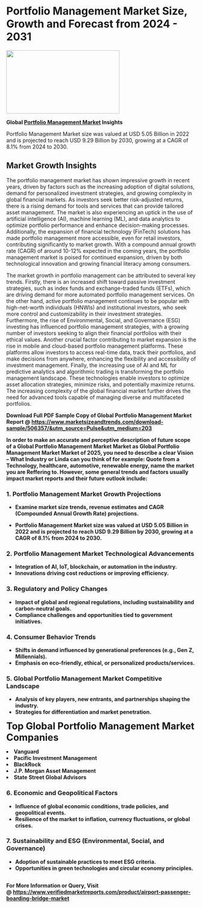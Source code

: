 <H1>Portfolio Management Market Size, Growth and Forecast from 2024 - 2031</H1><img class="aligncenter size-medium wp-image-584254" src="https://thirdeyenews.in/wp-content/uploads/2024/09/Global-Market-Research-300x168.jpeg" alt="" width="300" height="168" /><p><strong>Global&nbsp;<a href="https://www.marketsizeandtrends.com/download-sample/506357/&amp;utm_source=Pulse&amp;utm_medium=203">Portfolio Management Market</a> Insights</strong></p><p>Portfolio Management Market size was valued at USD 5.05 Billion in 2022 and is projected to reach USD 9.29 Billion by 2030, growing at a CAGR of 8.1% from 2024 to 2030.</p><p><h2>Market Growth Insights</h2> <p>The portfolio management market has shown impressive growth in recent years, driven by factors such as the increasing adoption of digital solutions, demand for personalized investment strategies, and growing complexity in global financial markets. As investors seek better risk-adjusted returns, there is a rising demand for tools and services that can provide tailored asset management. The market is also experiencing an uptick in the use of artificial intelligence (AI), machine learning (ML), and data analytics to optimize portfolio performance and enhance decision-making processes. Additionally, the expansion of financial technology (FinTech) solutions has made portfolio management more accessible, even for retail investors, contributing significantly to market growth. With a compound annual growth rate (CAGR) of around 10-12% expected in the coming years, the portfolio management market is poised for continued expansion, driven by both technological innovation and growing financial literacy among consumers.</p> <p><strong></strong></p> <p>The market growth in portfolio management can be attributed to several key trends. Firstly, there is an increased shift toward passive investment strategies, such as index funds and exchange-traded funds (ETFs), which are driving demand for more automated portfolio management services. On the other hand, active portfolio management continues to be popular with high-net-worth individuals (HNWIs) and institutional investors, who seek more control and customizability in their investment strategies. Furthermore, the rise of Environmental, Social, and Governance (ESG) investing has influenced portfolio management strategies, with a growing number of investors seeking to align their financial portfolios with their ethical values. Another crucial factor contributing to market expansion is the rise in mobile and cloud-based portfolio management platforms. These platforms allow investors to access real-time data, track their portfolios, and make decisions from anywhere, enhancing the flexibility and accessibility of investment management. Finally, the increasing use of AI and ML for predictive analytics and algorithmic trading is transforming the portfolio management landscape. These technologies enable investors to optimize asset allocation strategies, minimize risks, and potentially maximize returns. The increasing complexity of the global financial market further drives the need for advanced tools capable of managing diverse and multifaceted portfolios. <p><strong></p><p><span class=""><strong>Download Full PDF Sample Copy of Global Portfolio Management Market Report</strong> @ <a href="https://www.marketsizeandtrends.com/download-sample/506357/&amp;utm_source=Pulse&amp;utm_medium=203" target="_blank">https://www.marketsizeandtrends.com/download-sample/506357/&amp;utm_source=Pulse&amp;utm_medium=203</a></span></p><p>In order to make an accurate and perceptive description of future scope of a Global&nbsp;Portfolio Management Market Market as Global&nbsp;Portfolio Management Market Market of 2025, you need to describe a clear Vision &ndash; What Industry or Linda can you think of for example: Quote from a Technology, healthcare, automotive, renewable energy, name the market you are Reffering to. However, some general trends and factors usually impact market reports and their future outlook include:</p><h3>1.&nbsp;<strong>Portfolio Management Market Growth Projections</strong></h3><ul><li>Examine market size trends, revenue estimates and CAGR (Compounded Annual Growth Rate) projections.</li><li><p>Portfolio Management Market size was valued at USD 5.05 Billion in 2022 and is projected to reach USD 9.29 Billion by 2030, growing at a CAGR of 8.1% from 2024 to 2030.</p></li></ul><h3>2.&nbsp;<strong>Portfolio Management Market Technological Advancements</strong></h3><ul><li>Integration of AI, IoT, blockchain, or automation in the industry.</li><li>Innovations driving cost reductions or improving efficiency.</li></ul><h3>3.&nbsp;<strong>Regulatory and Policy Changes</strong></h3><ul><li>Impact of global and regional regulations, including sustainability and carbon-neutral goals.</li><li>Compliance challenges and opportunities tied to government initiatives.</li></ul><h3>4.&nbsp;<strong>Consumer Behavior Trends</strong></h3><ul><li>Shifts in demand influenced by generational preferences (e.g., Gen Z, Millennials).</li><li>Emphasis on eco-friendly, ethical, or personalized products/services.</li></ul><h3>5.&nbsp;<strong>Global Portfolio Management Market Competitive Landscape</strong></h3><ul><li>Analysis of key players, new entrants, and partnerships shaping the industry.</li><li>Strategies for differentiation and market penetration.</li></ul><p data-pm-slice="1 1 []"><span style="color: inherit; font-family: inherit; font-size: 25px;">Top Global Portfolio Management Market Companies</span></p><div class="" data-test-id=""><p><li>Vanguard</li><li> Pacific Investment Management</li><li> BlackRock</li><li> J.P. Morgan Asset Management</li><li> State Street Global Advisors</li></p></div><h3>6.&nbsp;<strong>Economic and Geopolitical Factors</strong></h3><ul><li>Influence of global economic conditions, trade policies, and geopolitical events.</li><li>Resilience of the market to inflation, currency fluctuations, or global crises.</li></ul><h3>7.&nbsp;<strong>Sustainability and ESG (Environmental, Social, and Governance)</strong></h3><ul><li>Adoption of sustainable practices to meet ESG criteria.</li><li>Opportunities in green technologies and circular economy principles.</li></ul><h2><strong style="font-size: 14px;">For More Information or Query, Visit @&nbsp;</strong><a style="background-color: #ffffff; font-size: 14px;" href="https://www.marketsizeandtrends.com/report/portfolio-management-market/" target="_blank">https://www.verifiedmarketreports.com/product/airport-passenger-boarding-bridge-market</a></h2>
